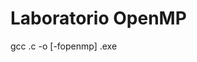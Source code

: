 # Laboratorio OpenMP

gcc <nombreDelArchivo>.c -o <nombreDelArchivo> [-fopenmp]
<nombreDelArchivo>.exe